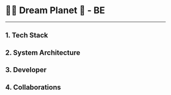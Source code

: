 # 👨‍🚀 Dream Planet 🚀 - BE
---

## 1. Tech Stack

## 2. System Architecture

## 3. Developer

## 4. Collaborations


